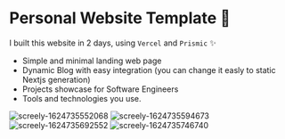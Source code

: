 # Personal Website Template 📰

I built this website in 2 days, using  `Vercel` and `Prismic` ✨

- Simple and minimal landing web page
- Dynamic Blog with easy integration (you can change it easly to static Nextjs generation)
- Projects showcase for Software Engineers
- Tools and technologies you use.

![screely-1624735552068](https://user-images.githubusercontent.com/50620277/123524872-c1a31280-d6d5-11eb-9129-389453c6a013.png)
![screely-1624735594673](https://user-images.githubusercontent.com/50620277/123524874-c2d43f80-d6d5-11eb-9350-b82d1d4180c1.png)
![screely-1624735692552](https://user-images.githubusercontent.com/50620277/123524877-c5cf3000-d6d5-11eb-9010-eca0ec111b8b.png)
![screely-1624735746740](https://user-images.githubusercontent.com/50620277/123524880-c8318a00-d6d5-11eb-8c08-db354c31a120.png)
